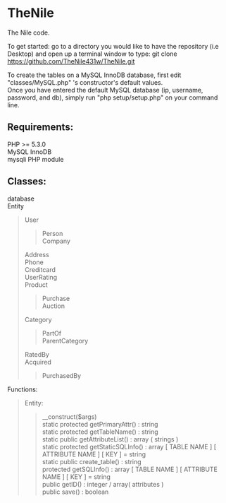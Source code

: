 # TheNile
The Nile code.

To get started: go to a directory you would like to have the repository (i.e Desktop) and open up a terminal window to type:
	git clone https://github.com/TheNile431w/TheNile.git

To create the tables on a MySQL InnoDB database, first edit "classes/MySQL.php" 's constructor's default values.<br />
Once you have entered the default MySQL database (ip, username, password, and db), simply run "php setup/setup.php" on your command line.

## Requirements:
PHP >= 5.3.0<br />
MySQL InnoDB<br />
mysqli PHP module

## Classes:
database<br />
Entity<br />
<blockquote>	User<br />
	<blockquote>	Person<br />
		Company</blockquote>
	Address<br />
	Phone<br />
	Creditcard<br />
	UserRating<br />
	Product<br />
	<blockquote>	Purchase<br />
		Auction</blockquote>
	Category<br />
	<blockquote>	PartOf<br />
		ParentCategory</blockquote>
	RatedBy<br />
	Acquired<br />
	<blockquote>	PurchasedBy</blockquote>
</blockquote>

Functions:<br />
<blockquote>
	Entity:<br />
	<blockquote>
		__construct($args)<br />
		static protected getPrimaryAttr() : string<br />
		static protected getTableName() : string<br />
		static public getAttributeList() : array ( strings )<br />
		static protected getStaticSQLInfo() : array [ TABLE NAME ] [ ATTRIBUTE NAME ] [ KEY ] = string<br />
		static public create_table() : string<br />
		protected getSQLInfo() : array [ TABLE NAME ] [ ATTRIBUTE NAME ] [ KEY ] = string<br />
		public getID() : integer / array( attributes )<br />
		public save() : boolean<br />
	</blockquote>
</blockquote>
    
